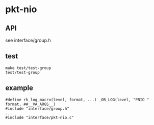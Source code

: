 # pkt-nio

## API
see interface/group.h

## test
```
make test/test-group
test/test-group
```

## example
```
#define rk_log_macro(level, format, ...) _OB_LOG(level, "PNIO " format, ##__VA_ARGS__)
#include "interface/group.h"
...
#include "interface/pkt-nio.c"
```
